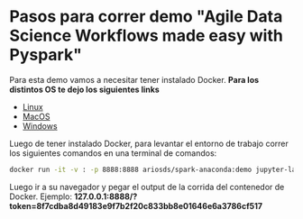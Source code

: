 # Pasos para correr demo "Agile Data Science Workflows made easy with Pyspark"

Para esta demo vamos a necesitar tener instalado Docker.
**Para los distintos OS te dejo los siguientes links**
- [Linux](https://docs.docker.com/install/linux/docker-ce/ubuntu/)
- [MacOS](https://docs.docker.com/docker-for-mac/install/)
- [Windows](https://docs.docker.com/docker-for-windows/install/)

Luego de tener instalado Docker, para levantar el entorno de trabajo correr los siguientes comandos en una terminal de comandos:

```bash
docker run -it -v : -p 8888:8888 ariosds/spark-anaconda:demo jupyter-lab --ip=0.0.0.0 --port=8888 --allow-root 
```

Luego ir a su navegador y pegar el output de la corrida del contenedor de Docker.
Ejemplo:
**127.0.0.1:8888/?token=8f7cdba8d49183e9f7b2f20c833bb8e01646e6a3786cf517**
